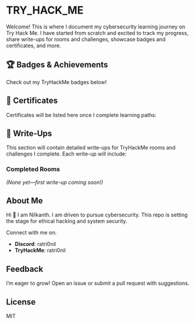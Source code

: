 # TRY_HACK_ME

Welcome! This is where I document my cybersecurity learning journey on Try Hack Me. I have started from scratch and excited to track my progress, share write-ups for rooms and challenges, showcase badges 
and certificates, and more.


## 🏆 Badges & Achievements
Check out my TryHackMe badges below! 

## 📜 Certificates
Certificates will be listed here once I complete learning paths:

## 📝 Write-Ups
This section will contain detailed write-ups for TryHackMe rooms and challenges I complete. Each write-up will include:

### Completed Rooms
*(None yet—first write-up coming soon!)*

## About Me
Hi 👋 I am Nilkanth.
I am driven to pursue cybersecurity. This repo is setting the stage for ethical hacking and system security.

Connect with me on:
- **Discord**: ratri0nil
- **TryHackMe**: ratri0nil

## Feedback
I’m eager to grow! Open an issue or submit a pull request with suggestions.

## License
MIT
